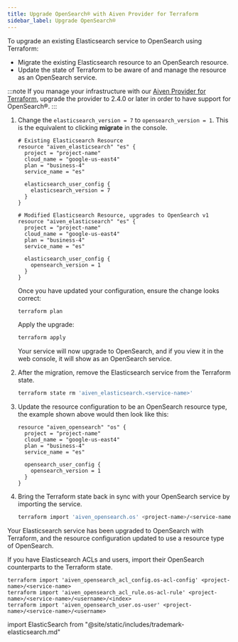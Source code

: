 ```yaml
---
title: Upgrade OpenSearch® with Aiven Provider for Terraform
sidebar_label: Upgrade OpenSearch®
---
```


To upgrade an existing Elasticsearch service to OpenSearch using Terraform:

-   Migrate the existing Elasticsearch resource to an OpenSearch
    resource.
-   Update the state of Terraform to be aware of and manage the resource
    as an OpenSearch service.

:::note
If you manage your infrastructure with our [Aiven Provider for Terraform](/docs/tools/terraform),
upgrade the provider to 2.4.0 or later in order to have support for OpenSearch®.
:::

1.  Change the `elasticsearch_version = 7` to `opensearch_version = 1`.
    This is the equivalent to clicking **migrate** in the
    console.

    ```hcl
    # Existing Elasticsearch Resource
    resource "aiven_elasticsearch" "es" {
      project = "project-name"
      cloud_name = "google-us-east4"
      plan = "business-4"
      service_name = "es"

      elasticsearch_user_config {
        elasticsearch_version = 7
      }
    }
    ```

    ```hcl
    # Modified Elasticsearch Resource, upgrades to OpenSearch v1
    resource "aiven_elasticsearch" "es" {
      project = "project-name"
      cloud_name = "google-us-east4"
      plan = "business-4"
      service_name = "es"

      elasticsearch_user_config {
        opensearch_version = 1
      }
    }
    ```

    Once you have updated your configuration, ensure the change
    looks correct:

    ```bash
    terraform plan
    ```

    Apply the upgrade:

    ```bash
    terraform apply
    ```

    Your service will now upgrade to OpenSearch, and if you view it in
    the web console, it will show as an OpenSearch service.

1.  After the migration, remove the Elasticsearch
    service from the Terraform state.

    ```bash
    terraform state rm 'aiven_elasticsearch.<service-name>'
    ```

1.  Update the resource configuration to be an OpenSearch resource type,
    the example shown above would then look like this:

    ```hcl
    resource "aiven_opensearch" "os" {
      project = "project-name"
      cloud_name = "google-us-east4"
      plan = "business-4"
      service_name = "es"

      opensearch_user_config {
        opensearch_version = 1
      }
    }
    ```

1.  Bring the Terraform state back in sync with your OpenSearch service
    by importing the service.

    ```bash
    terraform import 'aiven_opensearch.os' <project-name>/<service-name>
    ```

Your Elasticsearch service has been upgraded to OpenSearch with
Terraform, and the resource configuration updated to use a resource type
of OpenSearch.

If you have Elasticsearch ACLs and users,
import their OpenSearch counterparts to the Terraform state.

```bas
terraform import 'aiven_opensearch_acl_config.os-acl-config' <project-name>/<service-name>
terraform import 'aiven_opensearch_acl_rule.os-acl-rule' <project-name>/<service-name>/<username>/<index>
terraform import 'aiven_opensearch_user.os-user' <project-name>/<service-name>/<username>
```

import ElasticSearch from "@site/static/includes/trademark-elasticsearch.md"

<ElasticSearch/>
